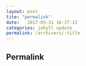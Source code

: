 ```yaml
---
layout: post
tite: "permalink"
date:   2017-05-31 16:37:13
categories: jekyll update
permalink: /archivers/:title
---
```


## Permalink
